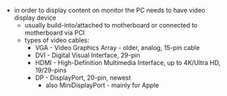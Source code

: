 - in order to display content on monitor the PC needs to have video display device
	- usually build-into/attached to motherboard or connected to motherboard via PCI
	- types of video cables:
		- VGA - Video Graphics Array - older, analog, 15-pin cable
		- DVI - Digital Visual Interface, 29-pin
		- HDMI - High-Definition Multimedia Interface, up to 4K/Ultra HD, 19/29-pins
		- DP - DisplayPort, 20-pin, newest
			- also MiniDisplayPort - mainly for Apple